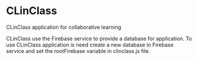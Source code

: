 # CLinClass
CLinClass application for collaborative learning

CLinClass use the Firebase service to provide a database for application. To use CLinClass application is need create a new database in Firebase service and set the  rootFirebase variable in clinclass.js file.
